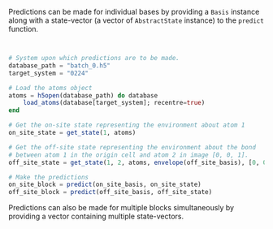 Predictions can be made for individual bases by providing a `Basis` instance along with a state-vector (a vector of `AbstractState` instance) to the `predict` function.
```julia


# System upon which predictions are to be made.
database_path = "batch_0.h5"
target_system = "0224"

# Load the atoms object
atoms = h5open(database_path) do database
    load_atoms(database[target_system]; recentre=true)
end

# Get the on-site state representing the environment about atom 1
on_site_state = get_state(1, atoms)

# Get the off-site state representing the environment about the bond
# between atom 1 in the origin cell and atom 2 in image [0, 0, 1].
off_site_state = get_state(1, 2, atoms, envelope(off_site_basis), [0, 0, 1])

# Make the predictions
on_site_block = predict(on_site_basis, on_site_state)
off_site_block = predict(off_site_basis, off_site_state)
```
Predictions can also be made for multiple blocks simultaneously by providing a vector containing multiple state-vectors.

